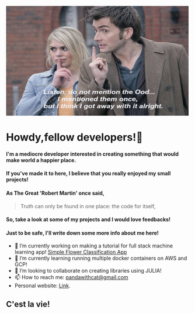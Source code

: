 <img src="https://github.com/pandawithcat/pandawithcat/blob/master/profile.png?raw=true"  width="500" height="300">

# Howdy,fellow developers!👋
#### I'm a mediocre developer interested in creating something that would make world a happier place. 
#### If you've made it to here, I believe that you really enjoyed my small projects! 

#### As The Great 'Robert Martin' once said,
> Truth can only be found in one place: 
> the code  for itself, 

#### So, take a look at some of my projects and I would love feedbacks! 
#### Just to be safe, I'll write down some more info about me here! 

- 🔭 I’m currently working on making a tutorial for full stack machine learning app! [Simple Flower Classification App](https://github.com/pandawithcat/flower_classifier)
- 🌱 I’m currently learning running multiple docker containers on AWS and GCP!
- 👯 I’m looking to collaborate on creating libraries using JULIA! 
- 📫 How to reach me: pandawithcat@gmail.com
- Personal website: [Link](https://pandawithcat.github.io/personal-website).

## C'est la vie!
